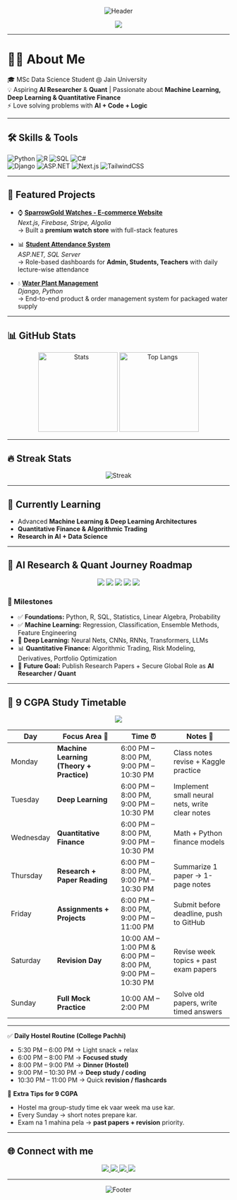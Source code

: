 <!-- Responsive Stylish Banner (Light + Dark) -->
<p align="center">
  <picture>
    <!-- Dark mode -->
    <source media="(prefers-color-scheme: dark)" srcset="https://capsule-render.vercel.app/api?type=waving&color=0:0D1117,100:243B55&height=200&section=header&text=Maulik%20Chothani&fontSize=50&fontColor=58A6FF&animation=fadeIn&fontAlignY=35&font=Poppins"/>
    <!-- Light mode -->
    <source media="(prefers-color-scheme: light)" srcset="https://capsule-render.vercel.app/api?type=waving&color=0:F0F3F6,100:9EB1C7&height=200&section=header&text=Maulik%20Chothani&fontSize=50&fontColor=0D1117&animation=fadeIn&fontAlignY=35&font=Poppins"/>
    <img alt="Header" src="https://capsule-render.vercel.app/api?type=waving&color=0:0D1117,100:243B55&height=200&section=header&text=Maulik%20Chothani&fontSize=50&fontColor=58A6FF&animation=fadeIn&fontAlignY=35&font=Poppins"/>
  </picture>
</p>

<!-- Animated Typing Effect (works on both themes) -->
<p align="center">
  <img src="https://readme-typing-svg.herokuapp.com?font=Poppins&size=24&duration=4000&pause=1000&color=58A6FF&center=true&vCenter=true&width=700&lines=👋+Hi,+I'm+Maulik+Chothani;MSc+Data+Science+Student;Aspiring+AI+Researcher+%7C+Quant;Passionate+about+ML,+DL,+Finance" />
</p>

---

# 👨‍💻 About Me  
🎓 MSc Data Science Student @ Jain University  
💡 Aspiring **AI Researcher** & **Quant** | Passionate about **Machine Learning, Deep Learning & Quantitative Finance**  
⚡ Love solving problems with **AI + Code + Logic**  

---

## 🛠️ Skills & Tools
<p align="center">
  
![Python](https://img.shields.io/badge/-Python-3776AB?style=for-the-badge&logo=python&logoColor=white)
![R](https://img.shields.io/badge/-R-276DC3?style=for-the-badge&logo=r&logoColor=white)
![SQL](https://img.shields.io/badge/-SQL-4479A1?style=for-the-badge&logo=postgresql&logoColor=white)
![C#](https://img.shields.io/badge/-C%23-239120?style=for-the-badge&logo=c-sharp&logoColor=white)  
![Django](https://img.shields.io/badge/-Django-092E20?style=for-the-badge&logo=django&logoColor=white)
![ASP.NET](https://img.shields.io/badge/-ASP.NET-5C2D91?style=for-the-badge&logo=.net&logoColor=white)
![Next.js](https://img.shields.io/badge/-Next.js-000000?style=for-the-badge&logo=next.js&logoColor=white)
![TailwindCSS](https://img.shields.io/badge/-TailwindCSS-38B2AC?style=for-the-badge&logo=tailwind-css&logoColor=white)

</p>

---

## 📂 Featured Projects  

- ⌚ **[SparrowGold Watches - E-commerce Website](#)**  
   *Next.js, Firebase, Stripe, Algolia*  
   → Built a **premium watch store** with full-stack features  

- 📊 **[Student Attendance System](#)**  
   *ASP.NET, SQL Server*  
   → Role-based dashboards for **Admin, Students, Teachers** with daily lecture-wise attendance  

- 💧 **[Water Plant Management](#)**  
   *Django, Python*  
   → End-to-end product & order management system for packaged water supply  

---

## 📊 GitHub Stats
<p align="center">
  <picture>
    <!-- Dark -->
    <source media="(prefers-color-scheme: dark)" srcset="https://github-readme-stats.vercel.app/api?username=maulikcmr05&show_icons=true&theme=radical&bg_color=00000000&hide_border=true"/>
    <!-- Light -->
    <source media="(prefers-color-scheme: light)" srcset="https://github-readme-stats.vercel.app/api?username=maulikcmr05&show_icons=true&theme=default&bg_color=00000000&hide_border=true"/>
    <img height="180px" alt="Stats" src="https://github-readme-stats.vercel.app/api?username=maulikcmr05&show_icons=true&theme=radical&bg_color=00000000&hide_border=true"/>
  </picture>
  <picture>
    <!-- Dark -->
    <source media="(prefers-color-scheme: dark)" srcset="https://github-readme-stats.vercel.app/api/top-langs/?username=maulikcmr05&layout=compact&theme=radical&bg_color=00000000&hide_border=true"/>
    <!-- Light -->
    <source media="(prefers-color-scheme: light)" srcset="https://github-readme-stats.vercel.app/api/top-langs/?username=maulikcmr05&layout=compact&theme=default&bg_color=00000000&hide_border=true"/>
    <img height="180px" alt="Top Langs" src="https://github-readme-stats.vercel.app/api/top-langs/?username=maulikcmr05&layout=compact&theme=radical&bg_color=00000000&hide_border=true"/>
  </picture>
</p>

---

## 🔥 Streak Stats
<p align="center">
  <picture>
    <!-- Dark -->
    <source media="(prefers-color-scheme: dark)" srcset="https://streak-stats.demolab.com?user=maulikcmr05&theme=highcontrast&hide_border=true&background=00000000"/>
    <!-- Light -->
    <source media="(prefers-color-scheme: light)" srcset="https://streak-stats.demolab.com?user=maulikcmr05&theme=default&hide_border=true&background=00000000"/>
    <img alt="Streak" src="https://streak-stats.demolab.com?user=maulikcmr05&theme=highcontrast&hide_border=true&background=00000000"/>
  </picture>
</p>

---

## 🌱 Currently Learning  
- Advanced **Machine Learning & Deep Learning Architectures**  
- **Quantitative Finance & Algorithmic Trading**  
- **Research in AI + Data Science**  

---

## 🧭 AI Research & Quant Journey Roadmap  

<p align="center">
  <img src="https://img.shields.io/badge/Phase-1%20%7C%20Foundations-243B55?style=for-the-badge&logo=python&logoColor=white"/>
  <img src="https://img.shields.io/badge/Phase-2%20%7C%20Machine%20Learning-0D1117?style=for-the-badge&logo=scikit-learn&logoColor=white"/>
  <img src="https://img.shields.io/badge/Phase-3%20%7C%20Deep%20Learning-243B55?style=for-the-badge&logo=pytorch&logoColor=white"/>
  <img src="https://img.shields.io/badge/Phase-4%20%7C%20Quantitative%20Finance-0D1117?style=for-the-badge&logo=quantconnect&logoColor=white"/>
  <img src="https://img.shields.io/badge/Phase-5%20%7C%20AI%20Researcher-243B55?style=for-the-badge&logo=openai&logoColor=white"/>
</p>

### 📌 Milestones  
- ✅ **Foundations:** Python, R, SQL, Statistics, Linear Algebra, Probability  
- ✅ **Machine Learning:** Regression, Classification, Ensemble Methods, Feature Engineering  
- 🚀 **Deep Learning:** Neural Nets, CNNs, RNNs, Transformers, LLMs  
- 📊 **Quantitative Finance:** Algorithmic Trading, Risk Modeling, Derivatives, Portfolio Optimization  
- 🎯 **Future Goal:** Publish Research Papers + Secure Global Role as **AI Researcher / Quant**  

------

## 🎯 9 CGPA Study Timetable  

<p align="center">
  <img src="https://img.shields.io/badge/Target-CGPA%209.0%2B-FFD700?style=for-the-badge&logo=target&logoColor=black" />
</p>

| Day       | Focus Area 🚀 | Time ⏰ | Notes 📌 |
|-----------|--------------|---------|----------|
| Monday    | **Machine Learning (Theory + Practice)** | 6:00 PM – 8:00 PM, 9:00 PM – 10:30 PM | Class notes revise + Kaggle practice |
| Tuesday   | **Deep Learning** | 6:00 PM – 8:00 PM, 9:00 PM – 10:30 PM | Implement small neural nets, write clear notes |
| Wednesday | **Quantitative Finance** | 6:00 PM – 8:00 PM, 9:00 PM – 10:30 PM | Math + Python finance models |
| Thursday  | **Research + Paper Reading** | 6:00 PM – 8:00 PM, 9:00 PM – 10:30 PM | Summarize 1 paper → 1-page notes |
| Friday    | **Assignments + Projects** | 6:00 PM – 8:00 PM, 9:00 PM – 11:00 PM | Submit before deadline, push to GitHub |
| Saturday  | **Revision Day** | 10:00 AM – 1:00 PM & 6:00 PM – 8:00 PM, 9:00 PM – 10:30 PM | Revise week topics + past exam papers |
| Sunday    | **Full Mock Practice** | 10:00 AM – 2:00 PM | Solve old papers, write timed answers |

---

✅ **Daily Hostel Routine (College Pachhi)**  
- 5:30 PM – 6:00 PM → Light snack + relax  
- 6:00 PM – 8:00 PM → **Focused study**  
- 8:00 PM – 9:00 PM → **Dinner (Hostel)**  
- 9:00 PM – 10:30 PM → **Deep study / coding**  
- 10:30 PM – 11:00 PM → Quick **revision / flashcards**  

📌 **Extra Tips for 9 CGPA**  
- Hostel ma group-study time ek vaar week ma use kar.  
- Every Sunday → short notes prepare kar.  
- Exam na 1 mahina pela → **past papers + revision** priority.  

---

## 🌐 Connect with me  
<p align="center">
  <a href="https://www.linkedin.com/in/maulik-chothani-aa82a5345" target="_blank">
    <img src="https://img.shields.io/badge/LinkedIn-0077B5?style=for-the-badge&logo=linkedin&logoColor=white"/>
  </a>
  <a href="mailto:maulikcmr05@gmail.com">
    <img src="https://img.shields.io/badge/Gmail-D14836?style=for-the-badge&logo=gmail&logoColor=white"/>
  </a>
  <a href="https://github.com/maulikcmr05">
    <img src="https://img.shields.io/badge/GitHub-100000?style=for-the-badge&logo=github&logoColor=white"/>
  </a>
  <a href="#">
    <img src="https://img.shields.io/badge/Portfolio-000000?style=for-the-badge&logo=vercel&logoColor=white"/>
  </a>
</p>

---

<!-- Responsive Footer Banner -->
<p align="center">
  <picture>
    <!-- Dark -->
    <source media="(prefers-color-scheme: dark)" srcset="https://capsule-render.vercel.app/api?type=waving&color=0:243B55,100:0D1117&height=120&section=footer"/>
    <!-- Light -->
    <source media="(prefers-color-scheme: light)" srcset="https://capsule-render.vercel.app/api?type=waving&color=0:F0F3F6,100:C7D3E0&height=120&section=footer"/>
    <img alt="Footer" src="https://capsule-render.vercel.app/api?type=waving&color=0:243B55,100:0D1117&height=120&section=footer"/>
  </picture>
</p>
